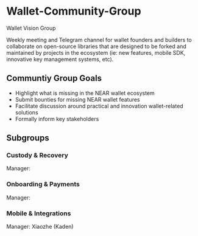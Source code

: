 # Wallet-Community-Group
Wallet Vision Group


Weekly meeting and Telegram channel for wallet founders and builders to collaborate on open-source libraries that are designed to be forked and maintained by projects in the ecosystem (ie: new features, mobile SDK, innovative key management systems, etc). 


## Communtiy Group Goals
- Highlight what is missing in the NEAR wallet ecosystem 
- Submit bounties for missing NEAR wallet features
- Facilitate discussion around practical and innovation wallet-related solutions 
- Formally inform key stakeholders 


## Subgroups
### Custody & Recovery
Manager: 
### Onboarding & Payments
Manager:

### Mobile & Integrations
Manager: Xiaozhe (Kaden) 



